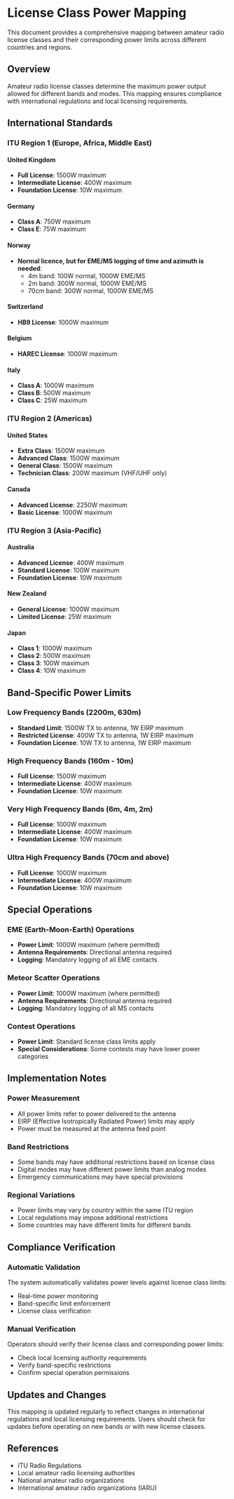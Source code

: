 # License Class Power Mapping

This document provides a comprehensive mapping between amateur radio license classes and their corresponding power limits across different countries and regions.

## Overview

Amateur radio license classes determine the maximum power output allowed for different bands and modes. This mapping ensures compliance with international regulations and local licensing requirements.

## International Standards

### ITU Region 1 (Europe, Africa, Middle East)

#### United Kingdom
- **Full License**: 1500W maximum
- **Intermediate License**: 400W maximum  
- **Foundation License**: 10W maximum

#### Germany
- **Class A**: 750W maximum
- **Class E**: 75W maximum

#### Norway
- **Normal licence, but for EME/MS logging of time and azimuth is needed**: 
  - 4m band: 100W normal, 1000W EME/MS
  - 2m band: 300W normal, 1000W EME/MS
  - 70cm band: 300W normal, 1000W EME/MS

#### Switzerland
- **HB9 License**: 1000W maximum

#### Belgium
- **HAREC License**: 1000W maximum

#### Italy
- **Class A**: 1000W maximum
- **Class B**: 500W maximum
- **Class C**: 25W maximum

### ITU Region 2 (Americas)

#### United States
- **Extra Class**: 1500W maximum
- **Advanced Class**: 1500W maximum
- **General Class**: 1500W maximum
- **Technician Class**: 200W maximum (VHF/UHF only)

#### Canada
- **Advanced License**: 2250W maximum
- **Basic License**: 1000W maximum

### ITU Region 3 (Asia-Pacific)

#### Australia
- **Advanced License**: 400W maximum
- **Standard License**: 100W maximum
- **Foundation License**: 10W maximum

#### New Zealand
- **General License**: 1000W maximum
- **Limited License**: 25W maximum

#### Japan
- **Class 1**: 1000W maximum
- **Class 2**: 500W maximum
- **Class 3**: 100W maximum
- **Class 4**: 10W maximum

## Band-Specific Power Limits

### Low Frequency Bands (2200m, 630m)
- **Standard Limit**: 1500W TX to antenna, 1W EIRP maximum
- **Restricted License**: 400W TX to antenna, 1W EIRP maximum
- **Foundation License**: 10W TX to antenna, 1W EIRP maximum

### High Frequency Bands (160m - 10m)
- **Full License**: 1500W maximum
- **Intermediate License**: 400W maximum
- **Foundation License**: 10W maximum

### Very High Frequency Bands (6m, 4m, 2m)
- **Full License**: 1000W maximum
- **Intermediate License**: 400W maximum
- **Foundation License**: 10W maximum

### Ultra High Frequency Bands (70cm and above)
- **Full License**: 1000W maximum
- **Intermediate License**: 400W maximum
- **Foundation License**: 10W maximum

## Special Operations

### EME (Earth-Moon-Earth) Operations
- **Power Limit**: 1000W maximum (where permitted)
- **Antenna Requirements**: Directional antenna required
- **Logging**: Mandatory logging of all EME contacts

### Meteor Scatter Operations
- **Power Limit**: 1000W maximum (where permitted)
- **Antenna Requirements**: Directional antenna required
- **Logging**: Mandatory logging of all MS contacts

### Contest Operations
- **Power Limit**: Standard license class limits apply
- **Special Considerations**: Some contests may have lower power categories

## Implementation Notes

### Power Measurement
- All power limits refer to power delivered to the antenna
- EIRP (Effective Isotropically Radiated Power) limits may apply
- Power must be measured at the antenna feed point

### Band Restrictions
- Some bands may have additional restrictions based on license class
- Digital modes may have different power limits than analog modes
- Emergency communications may have special provisions

### Regional Variations
- Power limits may vary by country within the same ITU region
- Local regulations may impose additional restrictions
- Some countries may have different limits for different bands

## Compliance Verification

### Automatic Validation
The system automatically validates power levels against license class limits:
- Real-time power monitoring
- Band-specific limit enforcement
- License class verification

### Manual Verification
Operators should verify their license class and corresponding power limits:
- Check local licensing authority requirements
- Verify band-specific restrictions
- Confirm special operation permissions

## Updates and Changes

This mapping is updated regularly to reflect changes in international regulations and local licensing requirements. Users should check for updates before operating on new bands or with new license classes.

## References

- ITU Radio Regulations
- Local amateur radio licensing authorities
- National amateur radio organizations
- International amateur radio organizations (IARU)
